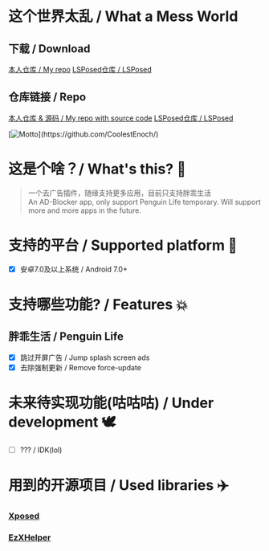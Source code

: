 # 这个世界太乱 / What a Mess World

## 下载 / Download
[本人仓库 / My repo](https://github.com/CoolestEnoch/TheMessWorld/releases)
[LSPosed仓库 / LSPosed](https://github.com/Xposed-Modules-Repo/foss.coolest.fucker/releases)

## 仓库链接 / Repo
[本人仓库 & 源码 / My repo with source code](https://github.com/CoolestEnoch/TheMessWorld)
[LSPosed仓库 / LSPosed](https://github.com/Xposed-Modules-Repo/foss.coolest.fucker)

[![Motto](https://readme-typing-svg.herokuapp.com/?lines=今天你躺平了吗\(bushi&center=true&size=27)](https://github.com/CoolestEnoch/)

# 这是个啥？/ What's this? 🤔
> 一个去广告插件，随缘支持更多应用，目前只支持胖乖生活<br>
> An AD-Blocker app, only support Penguin Life temporary. Will support more and more apps in the future.

# 支持的平台 / Supported platform 📱
- [x] 安卓7.0及以上系统 / Android 7.0+

# 支持哪些功能? / Features 💥
## 胖乖生活 / Penguin Life
- [x] 跳过开屏广告 / Jump splash screen ads
- [x] 去除强制更新 / Remove force-update

# 未来待实现功能(咕咕咕) / Under development 🕊️
- [ ] ??? / IDK(lol)


# 用到的开源项目 / Used libraries ✈️
### [Xposed](https://github.com/rovo89/Xposed)
### [EzXHelper](https://github.com/KyuubiRan/EzXHelper)
